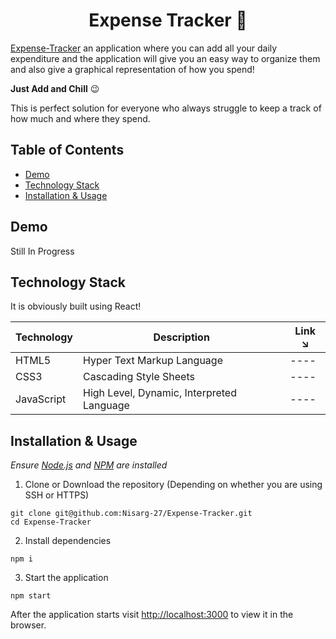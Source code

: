 <h1 align="center"> Expense Tracker 💸 </h1>



[Expense-Tracker](https://github.com/Nisarg-27/Expense-Tracker) an application where you can add all your daily expenditure and the application will give you an easy way to organize them and also give a graphical representation of how you spend!

**Just Add and Chill** 😉

This is perfect solution for everyone who always struggle to keep a track of how much and where they spend.

## Table of Contents

- [Demo](#demo)
- [Technology Stack](#technology-stack)
- [Installation & Usage](#installation-&-usage)


## Demo

Still In Progress

## Technology Stack

It is obviously built using React!

| Technology    | Description                               | Link ↘️                                    |
| ------------- | ----------------------------------------- | ------------------------------------------ |
| HTML5         | Hyper Text Markup Language                | ----                                       |
| CSS3          | Cascading Style Sheets                    | ----                                       |
| JavaScript    | High Level, Dynamic, Interpreted Language | ----                                       |


## Installation & Usage

_Ensure [Node.js](https://nodejs.org/en/) and [NPM](https://www.npmjs.com/) are installed_

1. Clone or Download the repository (Depending on whether you are using SSH or HTTPS)

```
git clone git@github.com:Nisarg-27/Expense-Tracker.git
cd Expense-Tracker
```

2. Install dependencies

```
npm i
```

3. Start the application

```
npm start
```

After the application starts visit [http://localhost:3000](http://localhost:3000) to view it in the browser.

